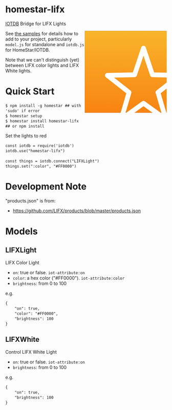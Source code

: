 # homestar-lifx
[IOTDB](https://github.com/dpjanes/node-iotdb) Bridge for LIFX Lights

<img src="https://raw.githubusercontent.com/dpjanes/iotdb-homestar/master/docs/HomeStar.png" align="right" />

See <a href="samples/">the samples</a> for details how to add to your project,
particularly <code>model.js</code> for standalone
and <code>iotdb.js</code> for HomeStar/IOTDB.

Note that we can't distinguish (yet) between LIFX color lights
and LIFX White lights.

# Quick Start


	$ npm install -g homestar ## with 'sudo' if error
	$ homestar setup
	$ homestar install homestar-lifx ## or npm install

Set the lights to red

	const iotdb = require('iotdb')
	iotdb.use("homestar-lifx")

	const things = iotdb.connect("LIFXLight")
	things.set(":color", "#FF0000")

# Development Note

"products.json" is from:

* https://github.com/LIFX/products/blob/master/products.json

# Models
## LIFXLight

LIFX Color Light

* <code>on</code>: true or false.  <code>iot-attribute:on</code>
* <code>color</code>: a hex color ("#FF0000").  <code>iot-attribute:color</code>
* <code>brightness</code>: from 0 to 100

e.g.

    {
        "on": true,
        "color": "#FF0000",
        "brightness": 100
    }

## LIFXWhite

Control LIFX White Light

* <code>on</code>: true or false.  <code>iot-attribute:on</code>
* <code>brightness</code>: from 0 to 100

e.g.

    {
        "on": true,
        "brightness": 100
    }

